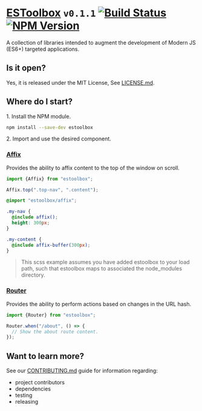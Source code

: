 
# [ESToolbox](https://dbtedman.github.io/estoolbox/) `v0.1.1` [![Build Status](https://travis-ci.org/dbtedman/estoolbox.svg?branch=master)](https://travis-ci.org/dbtedman/estoolbox) [![NPM Version](https://img.shields.io/npm/v/estoolbox.svg)](https://www.npmjs.com/package/estoolbox)

A collection of libraries intended to augment the development of Modern JS (ES6+) targeted applications.

## Is it open?

Yes, it is released under the MIT License, See [LICENSE.md](LICENSE.md).

## Where do I start?

1\. Install the NPM module.

```bash
npm install --save-dev estoolbox
```

2\. Import and use the desired component.

### [Affix](src/affix.js)

Provides the ability to affix content to the top of the window on scroll.

```javascript
import {Affix} from "estoolbox";

Affix.top(".top-nav", ".content");
```

```scss
@import "estoolbox/affix";

.my-nav {
  @include affix();
  height: 300px;
}

.my-content {
  @include affix-buffer(300px);
}
```

> This scss example assumes you have added estoolbox to your load path, such that estoolbox maps to associated the node_modules directory.

### [Router](src/router.js)

Provides the ability to perform actions based on changes in the URL hash.

```javascript
import {Router} from "estoolbox";

Router.when("/about", () => {
  // Show the about route content.
});
```

## Want to learn more?

See our [CONTRIBUTING.md](CONTRIBUTING.md) guide for information regarding:

* project contributors
* dependencies
* testing
* releasing

